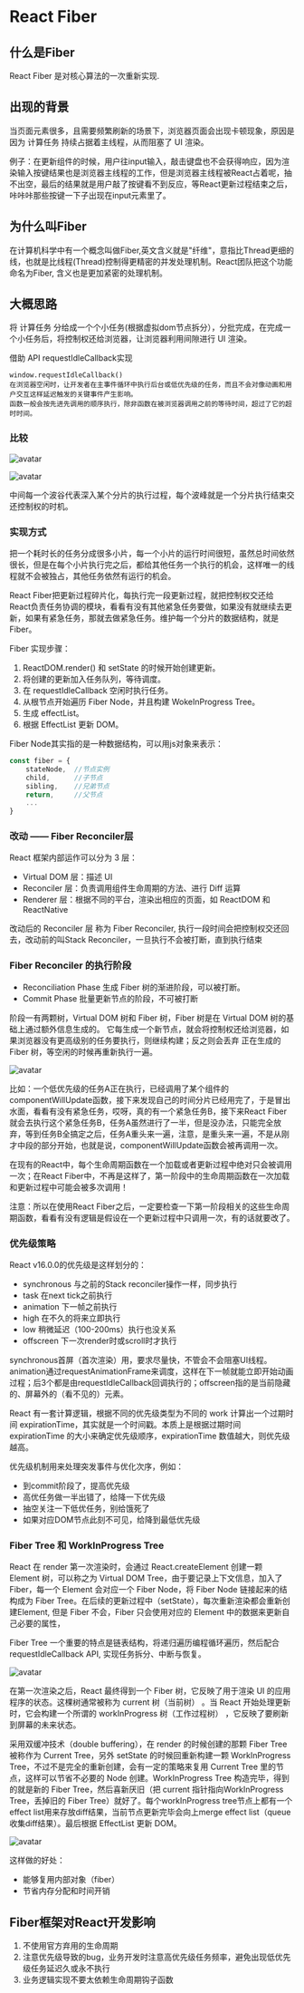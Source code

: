 # React Fiber

## 什么是Fiber

React Fiber 是对核心算法的一次重新实现.

## 出现的背景
当页面元素很多，且需要频繁刷新的场景下，浏览器页面会出现卡顿现象，原因是因为 计算任务 持续占据着主线程，从而阻塞了 UI 渲染。

例子：在更新组件的时候，用户往input输入，敲击键盘也不会获得响应，因为渲染输入按键结果也是浏览器主线程的工作，但是浏览器主线程被React占着呢，抽不出空，最后的结果就是用户敲了按键看不到反应，等React更新过程结束之后，咔咔咔那些按键一下子出现在input元素里了。

## 为什么叫Fiber
在计算机科学中有一个概念叫做Fiber,英文含义就是"纤维"，意指比Thread更细的线，也就是比线程(Thread)控制得更精密的并发处理机制。React团队把这个功能命名为Fiber, 含义也是更加紧密的处理机制。

## 大概思路
将 计算任务 分给成一个个小任务(根据虚拟dom节点拆分），分批完成，在完成一个小任务后，将控制权还给浏览器，让浏览器利用间隙进行 UI 渲染。

借助 API requestIdleCallback实现
```
window.requestIdleCallback()
在浏览器空闲时，让开发者在主事件循环中执行后台或低优先级的任务，而且不会对像动画和用户交互这样延迟触发的关键事件产生影响。
函数一般会按先进先调用的顺序执行，除非函数在被浏览器调用之前的等待时间，超过了它的超时时间。
```

### 比较

![avatar](../img/fiber.png)

![avatar](../img/stack.png)

中间每一个波谷代表深入某个分片的执行过程，每个波峰就是一个分片执行结束交还控制权的时机。

### 实现方式

把一个耗时长的任务分成很多小片，每一个小片的运行时间很短，虽然总时间依然很长，但是在每个小片执行完之后，都给其他任务一个执行的机会，这样唯一的线程就不会被独占，其他任务依然有运行的机会。

React Fiber把更新过程碎片化，每执行完一段更新过程，就把控制权交还给React负责任务协调的模块，看看有没有其他紧急任务要做，如果没有就继续去更新，如果有紧急任务，那就去做紧急任务。维护每一个分片的数据结构，就是Fiber。

Fiber 实现步骤：
1. ReactDOM.render() 和 setState 的时候开始创建更新。
2. 将创建的更新加入任务队列，等待调度。
3. 在 requestIdleCallback 空闲时执行任务。
4. 从根节点开始遍历 Fiber Node，并且构建 WokeInProgress Tree。
5. 生成 effectList。
6. 根据 EffectList 更新 DOM。

Fiber Node其实指的是一种数据结构，可以用js对象来表示：
```js
const fiber = {
    stateNode,  //节点实例
    child,      //子节点
    sibling,    //兄弟节点
    return,     //父节点
    ...
}
```

### 改动 —— Fiber Reconciler层
React 框架内部运作可以分为 3 层：

* Virtual DOM 层：描述 UI
* Reconciler 层：负责调用组件生命周期的方法、进行 Diff 运算
* Renderer 层：根据不同的平台，渲染出相应的页面，如 ReactDOM 和 ReactNative

改动后的 Reconciler 层 称为 Fiber Reconciler, 执行一段时间会把控制权交还回去，改动前的叫Stack Reconciler，一旦执行不会被打断，直到执行结束

### Fiber Reconciler 的执行阶段

* Reconciliation Phase  生成 Fiber 树的渐进阶段，可以被打断。
* Commit Phase          批量更新节点的阶段，不可被打断

阶段一有两颗树，Virtual DOM 树和 Fiber 树，Fiber 树是在 Virtual DOM 树的基础上通过额外信息生成的。
它每生成一个新节点，就会将控制权还给浏览器，如果浏览器没有更高级别的任务要执行，则继续构建；反之则会丢弃 正在生成的 Fiber 树，等空闲的时候再重新执行一遍。

![avatar](../img/优先级.png)

比如：一个低优先级的任务A正在执行，已经调用了某个组件的componentWillUpdate函数，接下来发现自己的时间分片已经用完了，于是冒出水面，看看有没有紧急任务，哎呀，真的有一个紧急任务B，接下来React Fiber就会去执行这个紧急任务B，任务A虽然进行了一半，但是没办法，只能完全放弃，等到任务B全搞定之后，任务A重头来一遍，注意，是重头来一遍，不是从刚才中段的部分开始，也就是说，componentWillUpdate函数会被再调用一次。

在现有的React中，每个生命周期函数在一个加载或者更新过程中绝对只会被调用一次；在React Fiber中，不再是这样了，第一阶段中的生命周期函数在一次加载和更新过程中可能会被多次调用！

注意：所以在使用React Fiber之后，一定要检查一下第一阶段相关的这些生命周期函数，看看有没有逻辑是假设在一个更新过程中只调用一次，有的话就要改了。

### 优先级策略
React v16.0.0的优先级是这样划分的：
* synchronous 与之前的Stack reconciler操作一样，同步执行
* task 在next tick之前执行
* animation 下一帧之前执行
* high 在不久的将来立即执行
* low 稍微延迟（100-200ms）执行也没关系
* offscreen 下一次render时或scroll时才执行

synchronous首屏（首次渲染）用，要求尽量快，不管会不会阻塞UI线程。animation通过requestAnimationFrame来调度，这样在下一帧就能立即开始动画过程；后3个都是由requestIdleCallback回调执行的；offscreen指的是当前隐藏的、屏幕外的（看不见的）元素。

React 有一套计算逻辑，根据不同的优先级类型为不同的 work 计算出一个过期时间 expirationTime，其实就是一个时间戳。本质上是根据过期时间 expirationTime 的大小来确定优先级顺序，expirationTime 数值越大，则优先级越高。


优先级机制用来处理突发事件与优化次序，例如：
* 到commit阶段了，提高优先级
* 高优任务做一半出错了，给降一下优先级
* 抽空关注一下低优任务，别给饿死了
* 如果对应DOM节点此刻不可见，给降到最低优先级

### Fiber Tree 和 WorkInProgress Tree

React 在 render 第一次渲染时，会通过 React.createElement 创建一颗 Element 树，可以称之为 Virtual DOM Tree，由于要记录上下文信息，加入了 Fiber，每一个 Element 会对应一个 Fiber Node，将 Fiber Node 链接起来的结构成为 Fiber Tree。在后续的更新过程中（setState），每次重新渲染都会重新创建Element, 但是 Fiber 不会，Fiber 只会使用对应的 Element 中的数据来更新自己必要的属性，

Fiber Tree 一个重要的特点是链表结构，将递归遍历编程循环遍历，然后配合 requestIdleCallback API, 实现任务拆分、中断与恢复。

![avatar](../img/fiber-tree.png)

在第一次渲染之后，React 最终得到一个 Fiber 树，它反映了用于渲染 UI 的应用程序的状态。这棵树通常被称为 current 树（当前树） 。当 React 开始处理更新时，它会构建一个所谓的 workInProgress 树（工作过程树） ，它反映了要刷新到屏幕的未来状态。

采用双缓冲技术（double buffering），在 render 的时候创建的那颗 Fiber Tree 被称作为 Current Tree，另外 setState 的时候回重新构建一颗 WorkInProgress Tree，不过不是完全的重新创建，会有一定的策略来复用 Current Tree 里的节点，这样可以节省不必要的 Node 创建。WorkInProgress Tree 构造完毕，得到的就是新的 Fiber Tree，然后喜新厌旧（把 current 指针指向WorkInProgress Tree，丢掉旧的 Fiber Tree）就好了。每个workInProgress tree节点上都有一个effect list用来存放diff结果，当前节点更新完毕会向上merge effect list（queue收集diff结果）。最后根据 EffectList 更新 DOM。

![avatar](../img/worktree.png)

这样做的好处：
* 能够复用内部对象（fiber）
* 节省内存分配和时间开销

## Fiber框架对React开发影响

1. 不使用官方弃用的生命周期
2. 注意优先级导致的bug，业务开发时注意高优先级任务频率，避免出现低优先级任务延迟久或永不执行
3. 业务逻辑实现不要太依赖生命周期钩子函数